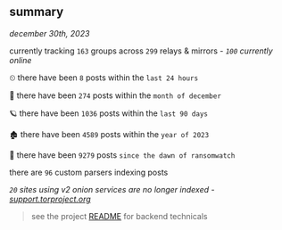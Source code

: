 
## summary
_december 30th, 2023_

currently tracking `163` groups across `299` relays & mirrors - _`100` currently online_

⏲ there have been `8` posts within the `last 24 hours`

🦈 there have been `274` posts within the `month of december`

🪐 there have been `1036` posts within the `last 90 days`

🏚 there have been `4589` posts within the `year of 2023`

🦕 there have been `9279` posts `since the dawn of ransomwatch`

there are `96` custom parsers indexing posts

_`20` sites using v2 onion services are no longer indexed - [support.torproject.org](https://support.torproject.org/onionservices/v2-deprecation/)_

> see the project [README](https://github.com/joshhighet/ransomwatch#ransomwatch--) for backend technicals
